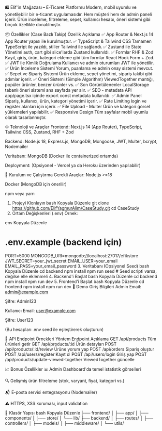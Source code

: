🛍️ Elif'in Mağazası – E-Ticaret Platformu
Modern, mobil uyumlu ve yönetilebilir bir e-ticaret uygulamasıdır. Hem müşteri hem de admin paneli içerir. Ürün inceleme, filtreleme, sepet, kullanıcı hesabı, öneri sistemi gibi birçok özellikle donatılmıştır.

📦 Özellikler (Case Bazlı Takip)
Özellik	Açıklama
✅ App Router & Next.js 14	App Router yapısı ile kurulmuştur.
✅ TypeScript & Tailwind CSS	Tamamen TypeScript ile yazıldı, stiller Tailwind ile sağlandı.
✅ Zustand ile State Yönetimi	auth, cart gibi slice'larda Zustand kullanıldı.
✅ Formlar RHF & Zod	Kayıt, giriş, ürün, kategori ekleme gibi tüm formlar React Hook Form + Zod.
✅ JWT ile Kimlik Doğrulama	Kullanıcı ve admin oturumları JWT ile yönetilir.
✅ Ürün İnceleme Sistemi	Yorum, puanlama ve admin onay sistemi mevcut.
✅ Sepet ve Sipariş Sistemi	Ürün ekleme, sepet yönetimi, sipariş takibi gibi adımlar içerir.
✅ Öneri Sistemi (Simple Algorithm)	ViewedTogether mantığı, popüler ürünler, benzer ürünler vs.
✅ Son Görüntülenenler	LocalStorage tabanlı öneri sistemi ana sayfada yer alır.
✅ SEO - metadata API	app/page.tsx içinde export const metadata kullanıldı.
✅ Admin Panel	Sipariş, kullanıcı, ürün, kategori yönetimi içerir.
✅ Rate Limiting	login ve register alanları için içerir.
✅ File Upload - Multer	Ürün ve kategori görsel yüklemeleri yapılabilir.
✅ Responsive Design	Tüm sayfalar mobil uyumlu olarak tasarlanmıştır.

⚙️ Teknoloji ve Araçlar
Frontend: Next.js 14 (App Router), TypeScript, Tailwind CSS, Zustand, RHF + Zod

Backend: Node.js 18, Express.js, MongoDB, Mongoose, JWT, Multer, bcrypt, Nodemailer

Veritabanı: MongoDB (Docker ile containerized ortamda)

Deployment: (Opsiyonel - Vercel ya da Heroku üzerinden yapılabilir)

🔧 Kurulum ve Çalıştırma
Gerekli Araçlar:
Node.js >=18

Docker (MongoDB için önerilir)

npm veya yarn

1. Projeyi Klonlayın
bash
Kopyala
Düzenle
git clone https://github.com/ElifYagmurAlim/CaseStudy.git
cd CaseStudy
2. Ortam Değişkenleri (.env)
Örnek:

env
Kopyala
Düzenle
# .env.example (backend için)
PORT=5000
MONGODB_URI=mongodb://localhost:27017/efikstore
JWT_SECRET=your_jwt_secret
EMAIL_USER=your_email
EMAIL_PASS=your_email_password
3. Veritabanı (Opsiyonel Seed)
bash
Kopyala
Düzenle
cd backend
npm install
npm run seed  # Seed scripti varsa, değilse elle eklenmeli
4. Backend'i Başlat
bash
Kopyala
Düzenle
cd backend
npm install
npm run dev
5. Frontend'i Başlat
bash
Kopyala
Düzenle
cd frontend
npm install
npm run dev
👤 Demo Giriş Bilgileri
Admin
Email: admin@example.com

Şifre: Admin123

Kullanıcı
Email: user@example.com

Şifre: User123

(Bu hesapları .env seed ile eşleştirerek oluşturun)

📘 API Endpoint Örnekleri
Yöntem	Endpoint	Açıklama
GET	/api/products	Tüm ürünleri getir
GET	/api/products/:id	Ürün detayları
POST	/api/products/:id/review	Ürüne yorum yap
POST	/api/orders	Sipariş oluştur
POST	/api/users/register	Kayıt ol
POST	/api/users/login	Giriş yap
POST	/api/products/update-viewed-together	ViewedTogether güncelle

📈 Bonus Özellikler
📊 Admin Dashboard'da temel istatistik görselleri

🔍 Gelişmiş ürün filtreleme (stok, varyant, fiyat, kategori vs.)

📬 E-posta servisi entegrasyonu (Nodemailer)

⚠️ HTTPS, XSS koruması, input validation

📁 Klasör Yapısı
bash
Kopyala
Düzenle
├── frontend/
│   ├── app/
│   ├── components/
│   ├── store/
│   └── lib/
├── backend/
│   ├── routes/
│   ├── controllers/
│   ├── models/
│   ├── middleware/
│   └── utils/

